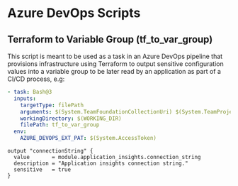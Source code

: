 # Azure DevOps Scripts

## Terraform to Variable Group (tf_to_var_group)

This script is meant to be used as a task in an Azure DevOps pipeline
that provisions infrastructure using Terraform to output sensitive
configuration values into a variable group to be later read by an
application as part of a CI/CD process, e.g:

```yaml
- task: Bash@3
  inputs:
    targetType: filePath
    arguments: $(System.TeamFoundationCollectionUri) $(System.TeamProjectId) prod-vars
    workingDirectory: $(WORKING_DIR)
    filePath: tf_to_var_group
  env:
    AZURE_DEVOPS_EXT_PAT: $(System.AccessToken)
```

```hcl
output "connectionString" {
  value       = module.application_insights.connection_string
  description = "Application insights connection string."
  sensitive   = true
}
```
